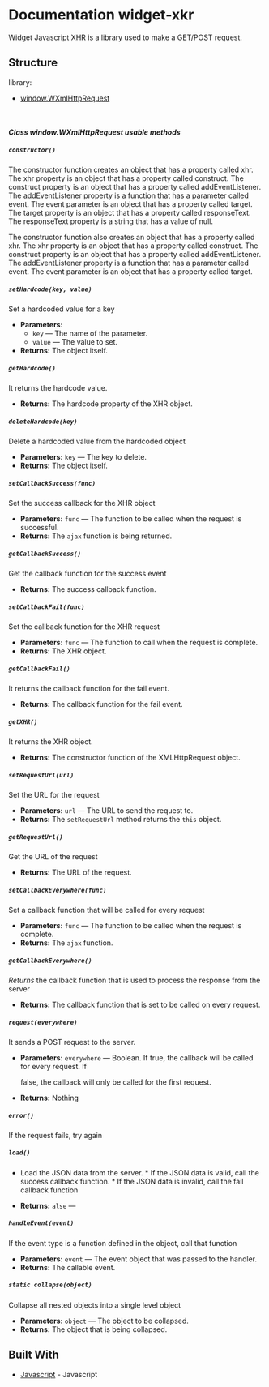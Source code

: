 # Documentation widget-xkr

Widget Javascript XHR is a library used to make a GET/POST request.

## Structure

library:
- [window.WXmlHttpRequest](https://github.com/energia-source/widget-xhr/tree/main/lib#class-windowwxmlhttprequest-usable-methods)

<br>

#### ***Class window.WXmlHttpRequest usable methods***

##### `constructor()`

The constructor function creates an object that has a property called xhr. The xhr property is an object that has a property called construct. The construct property is an object that has a property called addEventListener. The addEventListener property is a function that has a parameter called event. The event parameter is an object that has a property called target. The target property is an object that has a property called responseText. The responseText property is a string that has a value of null.

The constructor function also creates an object that has a property called xhr. The xhr property is an object that has a property called construct. The construct property is an object that has a property called addEventListener. The addEventListener property is a function that has a parameter called event. The event parameter is an object that has a property called target.

##### `setHardcode(key, value)`

Set a hardcoded value for a key

 * **Parameters:**
   * `key` — The name of the parameter.
   * `value` — The value to set.
 * **Returns:** The object itself.

##### `getHardcode()`

It returns the hardcode value.

 * **Returns:** The hardcode property of the XHR object.

##### `deleteHardcode(key)`

Delete a hardcoded value from the hardcoded object

 * **Parameters:** `key` — The key to delete.
 * **Returns:** The object itself.

##### `setCallbackSuccess(func)`

Set the success callback for the XHR object

 * **Parameters:** `func` — The function to be called when the request is successful.
 * **Returns:** The `ajax` function is being returned.

##### `getCallbackSuccess()`

Get the callback function for the success event

 * **Returns:** The success callback function.

##### `setCallbackFail(func)`

Set the callback function for the XHR request

 * **Parameters:** `func` — The function to call when the request is complete.
 * **Returns:** The XHR object.

##### `getCallbackFail()`

It returns the callback function for the fail event.

 * **Returns:** The callback function for the fail event.

##### `getXHR()`

It returns the XHR object.

 * **Returns:** The constructor function of the XMLHttpRequest object.

##### `setRequestUrl(url)`

Set the URL for the request

 * **Parameters:** `url` — The URL to send the request to.
 * **Returns:** The `setRequestUrl` method returns the `this` object.

##### `getRequestUrl()`

Get the URL of the request

 * **Returns:** The URL of the request.

##### `setCallbackEverywhere(func)`

Set a callback function that will be called for every request

 * **Parameters:** `func` — The function to be called when the request is complete.
 * **Returns:** The `ajax` function.

##### `getCallbackEverywhere()`

*Returns* the callback function that is used to process the response from the server

 * **Returns:** The callback function that is set to be called on every request.

##### `request(everywhere)`

It sends a POST request to the server.

 * **Parameters:** `everywhere` — Boolean. If true, the callback will be called for every request. If

     false, the callback will only be called for the first request.
 * **Returns:** Nothing 

##### `error()`

If the request fails, try again

##### `load()`

* Load the JSON data from the server. * If the JSON data is valid, call the success callback function. * If the JSON data is invalid, call the fail callback function

 * **Returns:** `alse` — 

##### `handleEvent(event)`

If the event type is a function defined in the object, call that function

 * **Parameters:** `event` — The event object that was passed to the handler.
 * **Returns:** The callable event.

##### `static collapse(object)`

Collapse all nested objects into a single level object

 * **Parameters:** `object` — The object to be collapsed.
 * **Returns:** The object that is being collapsed.

## Built With

* [Javascript](https://www.javascript.com/) - Javascript
